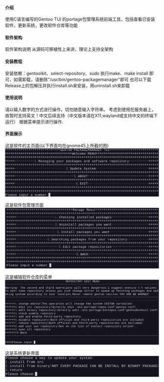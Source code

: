 #### 介绍

使用C语言编写的Gentoo TUI 的portage包管理系统前端工具，包括查看已安装软件，更新系统，更改软件仓库等功能

#### 软件架构

软件架构说明
从源码可移植性上来讲，理论上支持全架构

#### 安装教程

安装依赖：gentoolkit、select-repository、sudo
执行make、make install 即可，如需卸载，请删除"/usr/bin/gentoo-packagemanager"即可
也可以下载Release上的包解压并执行install.sh来安装，用uninstall.sh来卸载

#### 使用说明

请以输入数字的方式进行操作，切勿随意输入字符串。
考虑到使用在服务器上，故暂时支持英文！中文后续支持（中文版本请在X11,wayland或支持中文的终端下运行）
根据菜单提示进行操作.

#### 界面展示

这是软件的主页面(以下界面均在gnome45上所截的图)
![图 0](images/823e5dbdd6b03d0f55c3900960ef887bdc7c79767b1495900db92746db44013e.png)

这是软件包管理页面
![图 1](images/f9cce90da395b82b5a0cea467b83f00e5a4788b8d82c2130bd9b47092e5fb0ec.png)

这是编辑软件仓库的菜单
![图 2](images/13c2833c8458bdfbb4136ec176db9c92bb6a58e333f49c21498082ac2c29f3ad.png)

这是系统更新界面
![图 3](images/ff5d2da03c9b02f1b27c6e4cb74f11f2e11956e6023bed70a0e08ecbf17ec781.png)
